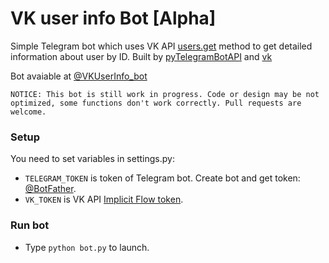# VK user info Bot [Alpha]
Simple Telegram bot which uses VK API [users.get][1] method to get detailed information about user by ID. Built by [pyTelegramBotAPI][5] and [vk][6]

Bot avaiable at [@VKUserInfo_bot][4]

`NOTICE: This bot is still work in progress. Code or design may be not optimized, some functions don't work correctly. Pull requests are welcome.`

### Setup
You need to set variables in settings.py:
* `TELEGRAM_TOKEN` is token of Telegram bot. Create bot and get token: [@BotFather][2].
* `VK_TOKEN` is VK API [Implicit Flow token][3].

### Run bot
* Type `python bot.py` to launch.



[1]: https://vk.com/dev/users.get "API method"
[2]: https://telegram.me/BotFather "Open @BotFather in Telegram"
[3]: https://vk.com/dev/implicit_flow_user "Implicit Flow for User Access Token"
[4]: https://telegram.me/VKUserInfo_bot "Contact @VKUserInfo_bot"
[5]: https://github.com/eternnoir/pyTelegramBotAPI "pyTelegramBotAPI at Github"
[6]: https://github.com/voronind/vk "VK at Github"
